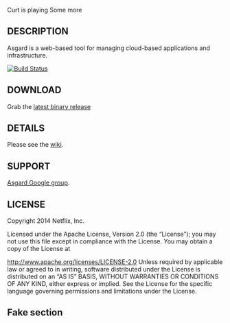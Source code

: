 Curt is playing
Some more
## DESCRIPTION

Asgard is a web-based tool for managing cloud-based applications and infrastructure.

[![Build Status](https://netflixoss.ci.cloudbees.com/job/asgard-master/badge/icon)](https://netflixoss.ci.cloudbees.com/job/asgard-master/)

## DOWNLOAD

Grab the [latest binary release](https://github.com/Netflix/asgard/releases)

## DETAILS

Please see the [wiki](https://github.com/Netflix/asgard/wiki).

## SUPPORT

[Asgard Google group](http://groups.google.com/group/AsgardUsers).

## LICENSE

Copyright 2014 Netflix, Inc.

Licensed under the Apache License, Version 2.0 (the “License”); you may not use this file except in
compliance with the License. You may obtain a copy of the License at

http://www.apache.org/licenses/LICENSE-2.0
Unless required by applicable law or agreed to in writing, software distributed under the License is
distributed on an “AS IS” BASIS, WITHOUT WARRANTIES OR CONDITIONS OF ANY KIND, either express or
implied. See the License for the specific language governing permissions and limitations under the
License.

## Fake section
